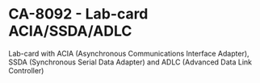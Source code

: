 # CA-8092 - Lab-card ACIA/SSDA/ADLC
Lab-card with ACIA (Asynchronous Communications Interface Adapter), SSDA (Synchronous Serial Data Adapter) and ADLC (Advanced Data Link Controller)